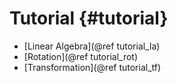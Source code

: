 Tutorial {#tutorial}
========


* [Linear Algebra](@ref tutorial_la)
* [Rotation](@ref tutorial_rot)
* [Transformation](@ref tutorial_tf)
